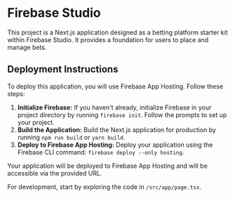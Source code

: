 # Firebase Studio

This project is a Next.js application designed as a betting platform starter kit within Firebase Studio. It provides a foundation for users to place and manage bets.

## Deployment Instructions

To deploy this application, you will use Firebase App Hosting. Follow these steps:

1. **Initialize Firebase:** If you haven't already, initialize Firebase in your project directory by running `firebase init`. Follow the prompts to set up your project.
2. **Build the Application:** Build the Next.js application for production by running `npm run build` or `yarn build`.
3. **Deploy to Firebase App Hosting:** Deploy your application using the Firebase CLI command: `firebase deploy --only hosting`.

Your application will be deployed to Firebase App Hosting and will be accessible via the provided URL.

For development, start by exploring the code in `/src/app/page.tsx`.
